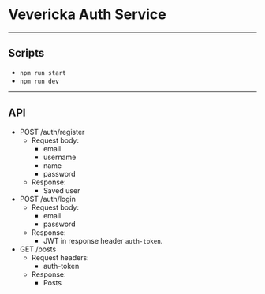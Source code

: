 # Vevericka Auth Service
* * *
## Scripts
* `npm run start`
* `npm run dev`
* * *
## API
* POST /auth/register  
    * Request body:  
        * email
        * username
        * name
        * password
    * Response:
        * Saved user
* POST /auth/login
    * Request body:
        * email
        * password
    * Response:
        * JWT in response header `auth-token`.
* GET /posts
    * Request headers:
        * auth-token
    * Response:
        * Posts

